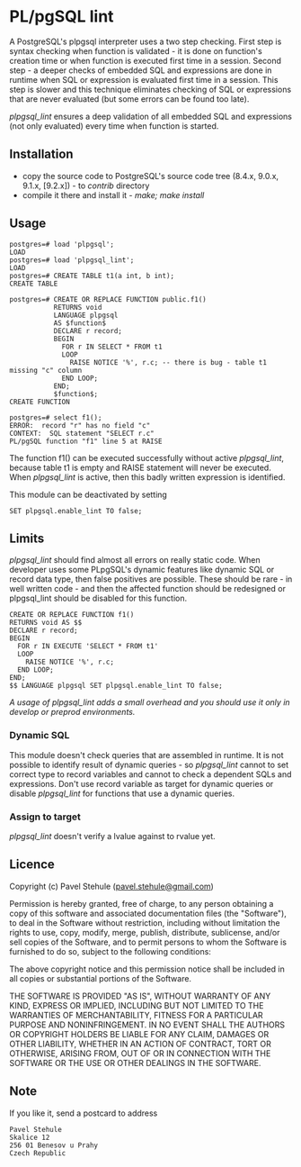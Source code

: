 # PL/pgSQL lint

A PostgreSQL's plpgsql interpreter uses a two step checking. First step is syntax checking when
function is validated - it is done on function's creation time or when function is executed
first time in a session. Second step - a deeper checks of embedded SQL and expressions are done 
in runtime when SQL or expression is evaluated first time in a session. This step is slower and
this technique eliminates checking of SQL or expressions that are never evaluated (but some errors
can be found too late).

_plpgsql_lint_ ensures a deep validation of all embedded SQL and expressions (not only evaluated)
every time when function is started.


## Installation
 * copy the source code to PostgreSQL's source code tree (8.4.x, 9.0.x, 9.1.x, [9.2.x]) - to _contrib_ directory
 * compile it there and install it - _make; make install_

## Usage

    postgres=# load 'plpgsql';
    LOAD
    postgres=# load 'plpgsql_lint';
    LOAD
    postgres=# CREATE TABLE t1(a int, b int);
    CREATE TABLE

    postgres=# CREATE OR REPLACE FUNCTION public.f1()
               RETURNS void
               LANGUAGE plpgsql
               AS $function$
               DECLARE r record;
               BEGIN
                 FOR r IN SELECT * FROM t1
                 LOOP
                   RAISE NOTICE '%', r.c; -- there is bug - table t1 missing "c" column
                 END LOOP;
               END;
               $function$;
    CREATE FUNCTION

    postgres=# select f1();
    ERROR:  record "r" has no field "c"
    CONTEXT:  SQL statement "SELECT r.c"
    PL/pgSQL function "f1" line 5 at RAISE

The function f1() can be executed successfully without active _plpgsql_lint_, because table t1
is empty and RAISE statement will never be executed. When _plpgsql_lint_ is active, then this
badly written expression is identified.

This module can be deactivated by setting

    SET plpgsql.enable_lint TO false;

## Limits

_plpgsql_lint_ should find almost all errors on really static code. When developer uses some
PLpgSQL's dynamic features like dynamic SQL or record data type, then false positives are
possible. These should be rare - in well written code - and then the affected function
should be redesigned or plpgsql_lint should be disabled for this function.


    CREATE OR REPLACE FUNCTION f1()
    RETURNS void AS $$
    DECLARE r record;
    BEGIN
      FOR r IN EXECUTE 'SELECT * FROM t1'
      LOOP
        RAISE NOTICE '%', r.c;
      END LOOP;
    END;
    $$ LANGUAGE plpgsql SET plpgsql.enable_lint TO false;

_A usage of plpgsql_lint adds a small overhead and you should use it only in develop or preprod environments._

### Dynamic SQL

This module doesn't check queries that are assembled in runtime. It is not possible
to identify result of dynamic queries - so _plpgsql_lint_ cannot to set correct type to record
variables and cannot to check a dependent SQLs and expressions. Don't use record variable
as target for dynamic queries or disable _plpgsql_lint_ for functions that use a dynamic
queries.

### Assign to target

_plpgsql_lint_ doesn't verify a lvalue against to rvalue yet.

## Licence

Copyright (c) Pavel Stehule (pavel.stehule@gmail.com)

 Permission is hereby granted, free of charge, to any person obtaining a copy
 of this software and associated documentation files (the "Software"), to deal
 in the Software without restriction, including without limitation the rights
 to use, copy, modify, merge, publish, distribute, sublicense, and/or sell
 copies of the Software, and to permit persons to whom the Software is
 furnished to do so, subject to the following conditions:

 The above copyright notice and this permission notice shall be included in
 all copies or substantial portions of the Software.

 THE SOFTWARE IS PROVIDED "AS IS", WITHOUT WARRANTY OF ANY KIND, EXPRESS OR
 IMPLIED, INCLUDING BUT NOT LIMITED TO THE WARRANTIES OF MERCHANTABILITY,
 FITNESS FOR A PARTICULAR PURPOSE AND NONINFRINGEMENT. IN NO EVENT SHALL THE
 AUTHORS OR COPYRIGHT HOLDERS BE LIABLE FOR ANY CLAIM, DAMAGES OR OTHER
 LIABILITY, WHETHER IN AN ACTION OF CONTRACT, TORT OR OTHERWISE, ARISING FROM,
 OUT OF OR IN CONNECTION WITH THE SOFTWARE OR THE USE OR OTHER DEALINGS IN
 THE SOFTWARE.

## Note

If you like it, send a postcard to address

    Pavel Stehule
    Skalice 12
    256 01 Benesov u Prahy
    Czech Republic
